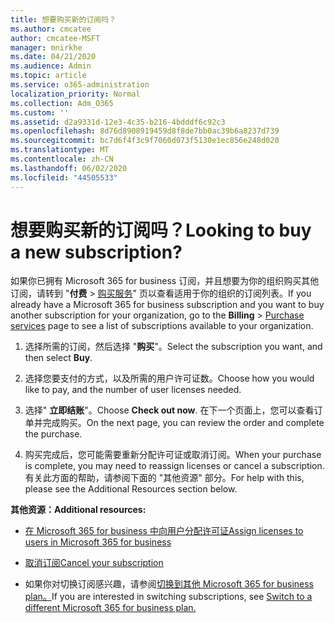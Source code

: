 ```yaml
---
title: 想要购买新的订阅吗？
ms.author: cmcatee
author: cmcatee-MSFT
manager: mnirkhe
ms.date: 04/21/2020
ms.audience: Admin
ms.topic: article
ms.service: o365-administration
localization_priority: Normal
ms.collection: Adm_O365
ms.custom: ''
ms.assetid: d2a9331d-12e3-4c35-b216-4bdddf6c92c3
ms.openlocfilehash: 8d76d8908919459d8f8de7bb0ac39b6a8237d739
ms.sourcegitcommit: bc7d6f4f3c9f7060d073f5130e1ec856e248d020
ms.translationtype: MT
ms.contentlocale: zh-CN
ms.lasthandoff: 06/02/2020
ms.locfileid: "44505533"
---
```

# <a name="looking-to-buy-a-new-subscription"></a><span data-ttu-id="12e07-102">想要购买新的订阅吗？</span><span class="sxs-lookup"><span data-stu-id="12e07-102">Looking to buy a new subscription?</span></span>

<span data-ttu-id="12e07-103">如果你已拥有 Microsoft 365 for business 订阅，并且想要为你的组织购买其他订阅，请转到 "**付费** \> [购买服务](https://go.microsoft.com/fwlink/p/?linkid=868433)" 页以查看适用于你的组织的订阅列表。</span><span class="sxs-lookup"><span data-stu-id="12e07-103">If you already have a Microsoft 365 for business subscription and you want to buy another subscription for your organization, go to the **Billing** \> [Purchase services](https://go.microsoft.com/fwlink/p/?linkid=868433) page to see a list of subscriptions available to your organization.</span></span>
 
1. <span data-ttu-id="12e07-104">选择所需的订阅，然后选择 "**购买**"。</span><span class="sxs-lookup"><span data-stu-id="12e07-104">Select the subscription you want, and then select **Buy**.</span></span>

2. <span data-ttu-id="12e07-105">选择您要支付的方式，以及所需的用户许可证数。</span><span class="sxs-lookup"><span data-stu-id="12e07-105">Choose how you would like to pay, and the number of user licenses needed.</span></span>

3. <span data-ttu-id="12e07-106">选择" **立即结账**"。</span><span class="sxs-lookup"><span data-stu-id="12e07-106">Choose **Check out now**.</span></span> <span data-ttu-id="12e07-107">在下一个页面上，您可以查看订单并完成购买。</span><span class="sxs-lookup"><span data-stu-id="12e07-107">On the next page, you can review the order and complete the purchase.</span></span>

4. <span data-ttu-id="12e07-108">购买完成后，您可能需要重新分配许可证或取消订阅。</span><span class="sxs-lookup"><span data-stu-id="12e07-108">When your purchase is complete, you may need to reassign licenses or cancel a subscription.</span></span> <span data-ttu-id="12e07-109">有关此方面的帮助，请参阅下面的 "其他资源" 部分。</span><span class="sxs-lookup"><span data-stu-id="12e07-109">For help with this, please see the Additional Resources section below.</span></span>

 <span data-ttu-id="12e07-110">**其他资源：**</span><span class="sxs-lookup"><span data-stu-id="12e07-110">**Additional resources:**</span></span>
  
- [<span data-ttu-id="12e07-111">在 Microsoft 365 for business 中向用户分配许可证</span><span class="sxs-lookup"><span data-stu-id="12e07-111">Assign licenses to users in Microsoft 365 for business</span></span>](https://docs.microsoft.com/microsoft-365/admin/add-users/add-users)
    
- [<span data-ttu-id="12e07-112">取消订阅</span><span class="sxs-lookup"><span data-stu-id="12e07-112">Cancel your subscription</span></span>](https://docs.microsoft.com/microsoft-365/commerce/subscriptions/cancel-your-subscription)
    
- <span data-ttu-id="12e07-113">如果你对切换订阅感兴趣，请参阅[切换到其他 Microsoft 365 for business plan。](https://docs.microsoft.com/microsoft-365/commerce/subscriptions/switch-to-a-different-plan)</span><span class="sxs-lookup"><span data-stu-id="12e07-113">If you are interested in switching subscriptions, see [Switch to a different Microsoft 365 for business plan.](https://docs.microsoft.com/microsoft-365/commerce/subscriptions/switch-to-a-different-plan)</span></span>